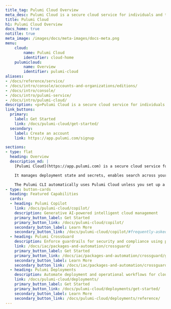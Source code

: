 ```yaml
---
title_tag: Pulumi Cloud Overview
meta_desc: Pulumi Cloud is a secure cloud service for individuals and teams using Pulumi's open-source SDK and Pulumi ESC.
title: Pulumi Cloud
h1: Pulumi Cloud Overview
docs_home: true
notitle: true
meta_image: /images/docs/meta-images/docs-meta.png
menu:
    cloud:
        name: Pulumi Cloud
        identifier: cloud-home
    pulumicloud:
        name: Overview
        identifier: pulumi-cloud
aliases:
- /docs/reference/service/
- /docs/intro/console/accounts-and-organizations/editions/
- /docs/intro/console/
- /docs/intro/pulumi-service/
- /docs/intro/pulumi-cloud/
description: <p>Pulumi Cloud is a secure cloud service for individuals and teams using Pulumi's open-source SDK and Pulumi ESC.</p>
link_buttons:
  primary:
    label: Get Started
    link: /docs/pulumi-cloud/get-started/
  secondary:
    label: Create an account
    link: https://app.pulumi.com/signup

sections:
- type: flat
  heading: Overview
  description_md: |
    [Pulumi Cloud](https://app.pulumi.com) is a secure cloud service for individuals and teams using Pulumi's open-source SDK and Pulumi Environments, Secrets and Configuration (ESC).

    It manages deployment state and secrets, enables search across your clouds, runs deployments, integrates with CI/CD, and enforces policies and access controls.

    The Pulumi CLI automatically uses Pulumi Cloud unless you set up a [self-managed backend](/docs/iac/concepts/state-and-backends/#using-a-self-managed-backend).
- type: button-cards
  heading: Featured Capabilities
  cards:
  - heading: Pulumi Copilot
    link: /docs/pulumi-cloud/copilot/
    description: Generative AI-powered intelligent cloud management
    primary_button_label: Get Started
    primary_button_link: /docs/pulumi-cloud/copilot/
    secondary_button_label: Learn More
    secondary_button_link: /docs/pulumi-cloud/copilot/#frequently-asked-questions
  - heading: Pulumi CrossGuard
    description: Enforce guardrails for security and compliance using policies in standard languages
    link: /docs/iac/packages-and-automation/crossguard/
    primary_button_label: Get Started
    primary_button_link: /docs/iac/packages-and-automation/crossguard/get-started/
    secondary_button_label: Learn More
    secondary_button_link: /docs/iac/packages-and-automation/crossguard/core-concepts/
  - heading: Pulumi Deployments
    description: Automate deployment and operational workflows for cloud infrastructure
    link: /docs/pulumi-cloud/deployments/
    primary_button_label: Get Started
    primary_button_link: /docs/pulumi-cloud/deployments/get-started/
    secondary_button_label: Learn More
    secondary_button_link: /docs/pulumi-cloud/deployments/reference/
---
```

